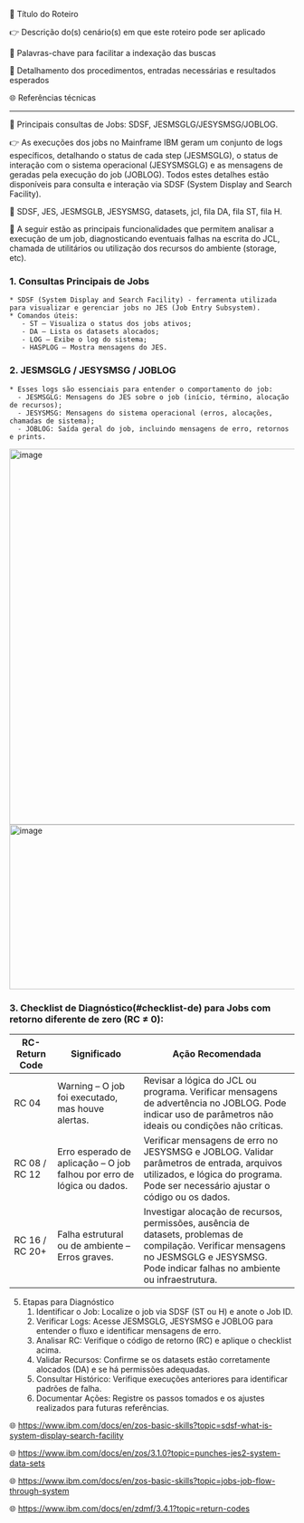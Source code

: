 :pushpin: Título do Roteiro

:point_right: Descrição do(s) cenário(s) em que este roteiro pode ser aplicado

:compass: Palavras-chave para facilitar a indexação das buscas

:book: Detalhamento dos procedimentos, entradas necessárias e resultados esperados

:globe_with_meridians: Referências técnicas

--------------

:pushpin: Principais consultas de Jobs: SDSF, JESMSGLG/JESYSMSG/JOBLOG.

:point_right: As execuções dos jobs no Mainframe IBM geram um conjunto de logs específicos, detalhando o status de cada step (JESMSGLG), o status de interação com o sistema operacional (JESYSMSGLG) e as mensagens de geradas pela execução do job (JOBLOG). Todos estes detalhes estão disponíveis para consulta e interação via SDSF (System Display and Search Facility). 

:compass: SDSF, JES, JESMSGLB, JESYSMSG, datasets, jcl, fila DA, fila ST, fila H.

:book: A seguir estão as principais funcionalidades que permitem analisar a execução de um job, diagnosticando eventuais falhas na escrita do JCL, chamada de utilitários ou utilização dos recursos do ambiente (storage, etc).

### 1. Consultas Principais de Jobs

    * SDSF (System Display and Search Facility) - ferramenta utilizada para visualizar e gerenciar jobs no JES (Job Entry Subsystem).
    * Comandos úteis:
       - ST – Visualiza o status dos jobs ativos;
       - DA – Lista os datasets alocados;
       - LOG – Exibe o log do sistema;
       - HASPLOG – Mostra mensagens do JES. 
    
### 2. JESMSGLG / JESYSMSG / JOBLOG
    * Esses logs são essenciais para entender o comportamento do job:
      - JESMSGLG: Mensagens do JES sobre o job (início, término, alocação de recursos);
      - JESYSMSG: Mensagens do sistema operacional (erros, alocações, chamadas de sistema);
      - JOBLOG: Saída geral do job, incluindo mensagens de erro, retornos e prints.

<img width="1462" height="664" alt="image" src="https://github.com/user-attachments/assets/93137bcc-bfc6-40d9-bf19-0d5a8f7ceb4f" />
<img width="1439" height="291" alt="image" src="https://github.com/user-attachments/assets/230de142-22e6-4d8c-88bb-1663fad800e2" />


### 3. Checklist de Diagnóstico(#checklist-de) para Jobs com retorno diferente de zero (RC ≠ 0):
   
|RC-Return Code|Significado|Ação Recomendada|
|--------------|-----------|----------------|
|RC 04|Warning – O job foi executado, mas houve alertas.|Revisar a lógica do JCL ou programa. Verificar mensagens de advertência no JOBLOG. Pode indicar uso de parâmetros não ideais ou condições não críticas.|
|RC 08 / RC 12|Erro esperado de aplicação – O job falhou por erro de lógica ou dados.|Verificar mensagens de erro no JESYSMSG e JOBLOG. Validar parâmetros de entrada, arquivos utilizados, e lógica do programa. Pode ser necessário ajustar o código ou os dados.|
|RC 16 / RC 20+|Falha estrutural ou de ambiente – Erros graves.|Investigar alocação de recursos, permissões, ausência de datasets, problemas de compilação. Verificar mensagens no JESMSGLG e JESYSMSG. Pode indicar falhas no ambiente ou infraestrutura.|

5. Etapas para Diagnóstico
    1. Identificar o Job: Localize o job via SDSF (ST ou H) e anote o Job ID. 
    2. Verificar Logs: Acesse JESMSGLG, JESYSMSG e JOBLOG para entender o fluxo e identificar mensagens de erro.
    3. Analisar RC: Verifique o código de retorno (RC) e aplique o checklist acima.
    4. Validar Recursos: Confirme se os datasets estão corretamente alocados (DA) e se há permissões adequadas. 
    5. Consultar Histórico: Verifique execuções anteriores para identificar padrões de falha.
    6. Documentar Ações: Registre os passos tomados e os ajustes realizados para futuras referências. 
   
:globe_with_meridians: https://www.ibm.com/docs/en/zos-basic-skills?topic=sdsf-what-is-system-display-search-facility

:globe_with_meridians: https://www.ibm.com/docs/en/zos/3.1.0?topic=punches-jes2-system-data-sets

:globe_with_meridians: https://www.ibm.com/docs/en/zos-basic-skills?topic=jobs-job-flow-through-system

:globe_with_meridians: https://www.ibm.com/docs/en/zdmf/3.4.1?topic=return-codes
